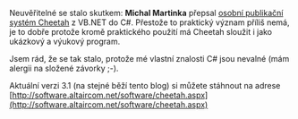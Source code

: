 <!-- dcterms:identifier = riderweblog#156 -->
<!-- dcterms:title = Cheetah pod C# -->
<!-- dcterms:abstract = Našla se dobrá duše, která přepsala tento blogovací systém do C# -->
<!-- np9:categoryId = 1 -->
<!-- x4w:category = Koně -->
<!-- np9:authorId = 1 -->
<!-- np9:authorEmail = michal.valasek@altairis.cz -->
<!-- dcterms:creator = Michal Altair Valášek -->
<!-- dcterms:created = 2004-06-27T23:00:05.783+02:00 -->
<!-- dcterms:date = 2004-06-27T23:00:05.783+02:00 -->

Neuvěřitelné se stalo skutkem: **Michal Martinka** přepsal [osobní publikační systém Cheetah](/entry/article-20040621.aspx) z VB.NET do C#. Přestože to praktický význam příliš nemá, je to dobře protože kromě praktického použití má Cheetah sloužit i jako ukázkový a výukový program.

Jsem rád, že se tak stalo, protože mé vlastní znalosti C# jsou nevalné (mám alergii na složené závorky ;-).

Aktuální verzi 3.1 (na stejné běží tento blog) si můžete stáhnout na adrese [http://software.altaircom.net/software/cheetah.aspx](http://software.altaircom.net/software/cheetah.aspx)